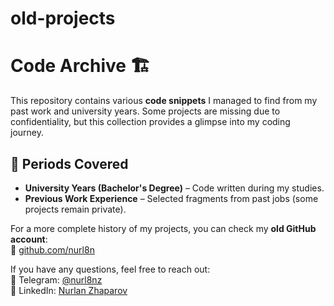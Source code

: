 # old-projects
# Code Archive 🏗️  

This repository contains various **code snippets** I managed to find from my past work and university years. Some projects are missing due to confidentiality, but this collection provides a glimpse into my coding journey.  

## 📌 Periods Covered  
- **University Years (Bachelor's Degree)** – Code written during my studies.  
- **Previous Work Experience** – Selected fragments from past jobs (some projects remain private).  

For a more complete history of my projects, you can check my **old GitHub account**:  
🔗 [github.com/nurl8n](https://github.com/nurl8n)  

If you have any questions, feel free to reach out:  
💬 Telegram: [@nurl8nz](https://t.me/nurl8nz)  
💼 LinkedIn: [Nurlan Zhaparov](https://www.linkedin.com/in/nurlan-zhaparov/)  
